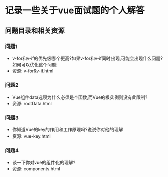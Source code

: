 # 记录一些关于vue面试题的个人解答

## 问题目录和相关资源

### 问题1

- v-for和v-if的优先级哪个更高?如果v-for和v-if同时出现,可能会出现什么问题?如何可以优化这个问题
- 资源: v-for&v-if.html
### 问题2

- Vue组件data选项为什么必须是个函数,而Vue的根实例则没有此限制?
- 资源: rootData.html

### 问题3

- 你知道Vue的key的作用和工作原理吗?说说你对他的理解
- 资源: vue-key.html

### 问题4

- 谈一下你对vue的组件化的理解?
- 资源: components.html
